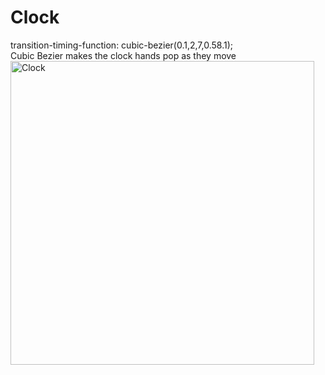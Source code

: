 <h1>Clock</h1>
transition-timing-function: cubic-bezier(0.1,2,7,0.58.1);
<br />Cubic Bezier makes the clock hands pop as they move


<img width="486" alt="Clock" src="https://user-images.githubusercontent.com/3833560/80553326-65404800-8997-11ea-8599-031abbad96d3.png">
